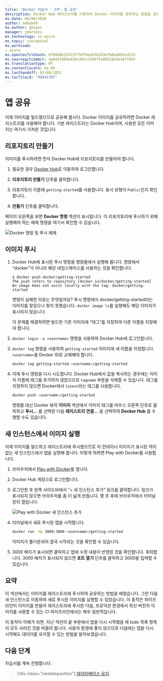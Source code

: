```yaml
---
title: 'Docker 자습서 - 3부: 앱 공유'
description: Docker Hub 레지스트리를 사용하여 Docker 이미지를 공유하는 방법을 설명합니다.
ms.date: 08/04/2020
author: nebuk89
ms.author: ghogen
manager: jmartens
ms.technology: vs-azure
ms.topic: conceptual
ms.workload:
- azure
ms.openlocfilehash: 676668b1247377597bed55b293efb8ad8b5cd253
ms.sourcegitcommit: ae6d47b09a439cd0e13180f5e89510e3e347fd47
ms.translationtype: HT
ms.contentlocale: ko-KR
ms.lasthandoff: 02/08/2021
ms.locfileid: "99841707"
---
```

# <a name="share-your-app"></a>앱 공유

이제 이미지를 빌드했으므로 공유해 봅시다. Docker 이미지를 공유하려면 Docker 레지스트리를 사용해야 합니다. 기본 레지스트리는 Docker Hub이며, 사용한 모든 이미지는 여기서 가져온 것입니다.

## <a name="create-a-repo"></a>리포지토리 만들기

이미지를 푸시하려면 먼저 Docker Hub에 리포지토리를 만들어야 합니다.

1. 필요한 경우 [Docker Hub](https://hub.docker.com)로 이동하여 로그인합니다.

1. **리포지토리 만들기** 단추를 클릭합니다.

1. 리포지토리 이름에 `getting-started`를 사용합니다. 표시 유형이 `Public`인지 확인합니다.

1. **만들기** 단추를 클릭합니다.

페이지 오른쪽을 보면 **Docker 명령** 섹션이 표시됩니다. 이 리포지토리에 푸시하기 위해 실행해야 하는 예제 명령을 여기서 확인할 수 있습니다.

![Docker 명령 및 푸시 예제](media/push-command.png)

## <a name="push-the-image"></a>이미지 푸시

1. Docker Hub에 표시된 푸시 명령을 명령줄에서 실행해 봅니다. 명령에서 “docker”가 아니라 해당 네임스페이스를 사용하는 것을 확인합니다.

    ```plaintext
    $ docker push docker/getting-started
    The push refers to repository [docker.io/docker/getting-started]
    An image does not exist locally with the tag: docker/getting-started
    ```

    명령이 실패한 이유는 무엇일까요? 푸시 명령에서 docker/getting-started라는 이미지를 찾았으나 찾지 못했습니다. `docker image ls`를 실행해도 해당 이미지가 표시되지 않습니다.

    이 문제를 해결하려면 빌드한 기존 이미지에 “태그”를 지정하여 다른 이름을 지정해야 합니다.

1. `docker login -u <username>` 명령을 사용하여 Docker Hub에 로그인합니다.

1. `docker tag` 명령을 사용하여 `getting-started` 이미지에 새 이름을 지정합니다. `<username>`을 Docker ID로 교체해야 합니다.

    ```bash
    docker tag getting-started <username>/getting-started
    ```

1. 이제 푸시 명령을 다시 시도합니다. Docker Hub에서 값을 복사하는 경우에는 이미지 이름에 태그를 추가하지 않았으므로 `tagname` 부분을 삭제할 수 있습니다. 태그를 지정하지 않으면 Docker에서 `latest`라는 태그를 사용합니다.

    ```bash
    docker push <username>/getting-started
    ```

    명령줄 대신 Docker 뷰의 **이미지** 섹션에서 이미지 태그를 마우스 오른쪽 단추로 클릭하고 **푸시...** 를 선택한 다음 **레지스트리 연결...** 을 선택하여 **Docker Hub** 를 수행할 수도 있습니다.

## <a name="run-the-image-on-a-new-instance"></a>새 인스턴스에서 이미지 실행

이제 이미지를 빌드하고 레지스트리에 푸시했으므로 이 컨테이너 이미지가 표시된 적이 없는 새 인스턴스에서 앱을 실행해 봅니다. 이렇게 하려면 Play with Docker를 사용합니다.

1. 브라우저에서 [Play with Docker](http://play-with-docker.com)를 엽니다.

1. Docker Hub 계정으로 로그인합니다.

1. 로그인한 후 왼쪽 사이드바에서 “+ 새 인스턴스 추가” 링크를 클릭합니다. 링크가 표시되지 않으면 브라우저를 좀 더 넓게 만듭니다. 몇 초 후에 브라우저에서 터미널 창이 열립니다.

    ![Play with Docker 새 인스턴스 추가](media/pwd-add-new-instance.png)

1. 터미널에서 새로 푸시된 앱을 시작합니다.

    ```bash
    docker run -dp 3000:3000 <username>/getting-started
    ```

    이미지가 풀다운되어 결국 시작되는 것을 확인할 수 있습니다.

1. 3000 배지가 표시되면 클릭하고 앱에 수정 내용이 반영된 것을 확인합니다. 축하합니다. 3000 배지가 표시되지 않으면 **포트 열기** 단추를 클릭하고 3000을 입력할 수 있습니다.

## <a name="recap"></a>요약

이 섹션에서는 이미지를 레지스트리에 푸시하여 공유하는 방법을 배웠습니다. 그런 다음 새 인스턴스로 이동하여 새로 푸시된 이미지를 실행할 수 있었습니다. 이 동작은 파이프라인이 이미지를 만들어 레지스트리에 푸시한 다음, 프로덕션 환경에서 최신 버전의 이미지를 사용할 수 있는 CI 파이프라인에서는 매우 일반적입니다.

이 동작이 이해가 되면, 지난 섹션의 끝 부분에서 앱을 다시 시작했을 때 todo 목록 항목이 모두 사라진 것을 떠올려 봅니다. 사용자 환경에 좋지 않으므로 다음에는 앱을 다시 시작해도 데이터를 유지할 수 있는 방법을 알아보겠습니다.

## <a name="next-steps"></a>다음 단계

자습서를 계속 진행합니다.

> [!div class="nextstepaction"]
> [데이터베이스 유지](persist-your-data.md)